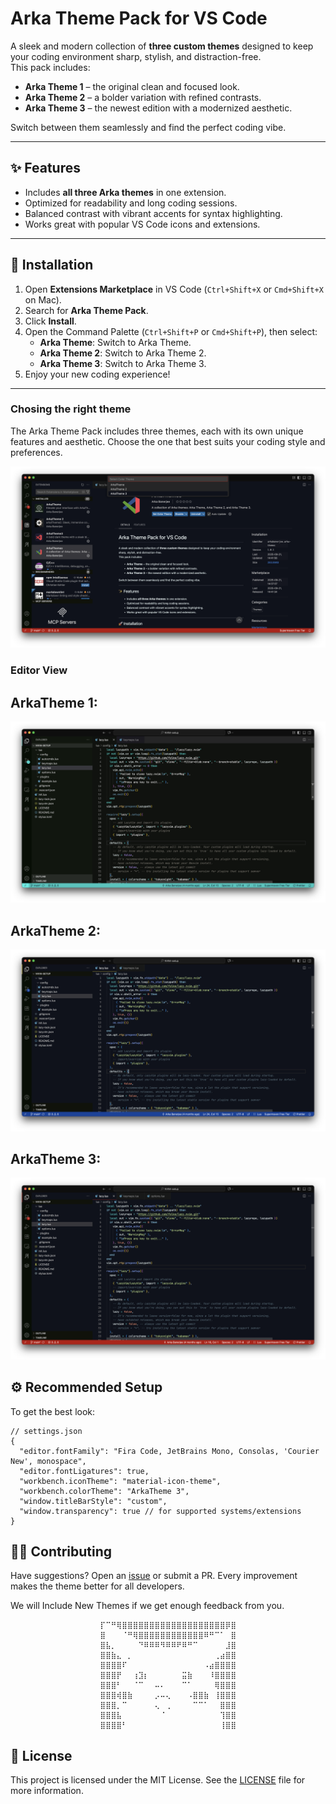 # Arka Theme Pack for VS Code

A sleek and modern collection of **three custom themes** designed to keep your coding environment sharp, stylish, and distraction-free.  
This pack includes:

- **Arka Theme 1** – the original clean and focused look.  
- **Arka Theme 2** – a bolder variation with refined contrasts.  
- **Arka Theme 3** – the newest edition with a modernized aesthetic.  

Switch between them seamlessly and find the perfect coding vibe.

---

## ✨ Features
- Includes **all three Arka themes** in one extension.  
- Optimized for readability and long coding sessions.  
- Balanced contrast with vibrant accents for syntax highlighting.  
- Works great with popular VS Code icons and extensions.  

---

## 🚀 Installation
1. Open **Extensions Marketplace** in VS Code (`Ctrl+Shift+X` or `Cmd+Shift+X` on Mac).  
2. Search for **Arka Theme Pack**.  
3. Click **Install**.  
4. Open the Command Palette (`Ctrl+Shift+P` or `Cmd+Shift+P`), then select:  
   - **Arka Theme**: Switch to Arka Theme.  
   - **Arka Theme 2**: Switch to Arka Theme 2.  
   - **Arka Theme 3**: Switch to Arka Theme 3.  
5. Enjoy your new coding experience!  

---
### Chosing the right theme
The Arka Theme Pack includes three themes, each with its own unique features and aesthetic. Choose the one that best suits your coding style and preferences.  

![Choosing the right theme](media/choices.png)

### Editor View

## ArkaTheme 1:

![ArkaTheme 1 Editor](media/ArkaTheme-1.png)


## ArkaTheme 2:

![ArkaTheme 2 Editor](media/arkaTheme-2.png)


## ArkaTheme 3:

![ArkaTheme 3 Editor](media/ArkaTheme-3.png)


## ⚙️ Recommended Setup

To get the best look:

```jsonc
// settings.json
{
  "editor.fontFamily": "Fira Code, JetBrains Mono, Consolas, 'Courier New', monospace",
  "editor.fontLigatures": true,
  "workbench.iconTheme": "material-icon-theme",
  "workbench.colorTheme": "ArkaTheme 3",
  "window.titleBarStyle": "custom",
  "window.transparency": true // for supported systems/extensions
}
```

## 🧑‍💻 Contributing

Have suggestions? Open an [issue](https://github.com/thearkabanerjee/Arka-Themes/issues) or submit a PR.
Every improvement makes the theme better for all developers.


We will Include New Themes if we get enough feedback from you.



                        ⡏⠉⠛⢿⣿⣿⣿⣿⣿⣿⣿⣿⣿⣿⣿⣿⣿⣿⣿⣿⣿⣿⣿⡿⣿
                        ⣿⠀⠀⠀⠈⠛⢿⣿⣿⣿⣿⣿⣿⣿⣿⣿⣿⣿⣿⠿⠛⠉⠁⠀⣿
                        ⣿⣧⡀⠀⠀⠀⠀⠙⠿⠿⠿⠻⠿⠿⠟⠿⠛⠉⠀⠀⠀⠀⠀⣸⣿
                        ⣿⣿⣷⣄⠀⡀⠀⠀⠀⠀⠀⠀⠀⠀⠀⠀⠀⠀⠀⠀⠀⢀⣴⣿⣿
                        ⣿⣿⣿⣿⠏⠀⠀⠀⠀⠀⠀⠀⠀⠀⠀⠀⠀⠀⠀⠠⣴⣿⣿⣿⣿
                        ⣿⣿⣿⡟⠀⠀⢰⣹⡆⠀⠀⠀⠀⠀⠀⣭⣷⠀⠀⠀⠸⣿⣿⣿⣿
                        ⣿⣿⣿⠃⠀⠀⠈⠉⠀⠀⠤⠄⠀⠀⠀⠉⠁⠀⠀⠀⠀⢿⣿⣿⣿
                        ⣿⣿⣿⢾⣿⣷⠀⠀⠀⠀⡠⠤⢄⠀⠀⠀⠠⣿⣿⣷⠀⢸⣿⣿⣿
                        ⣿⣿⣿⡀⠉⠀⠀⠀⠀⠀⢄⠀⢀⠀⠀⠀⠀⠉⠉⠁⠀⠀⣿⣿⣿
                        ⣿⣿⣿⣧⠀⠀⠀⠀⠀⠀⠀⠈⠀⠀⠀⠀⠀⠀⠀⠀⠀⠀⢹⣿⣿
                        ⣿⣿⣿⣿⠃⠀⠀⠀⠀⠀⠀⠀⠀⠀⠀⠀⠀⠀⠀⠀⠀⠀⢸⣿⣿


## 📝 License
This project is licensed under the MIT License. See the [LICENSE](LICENSE) file for more information.